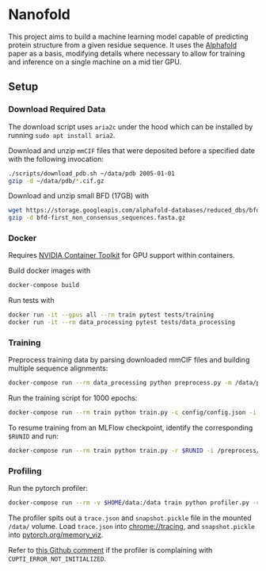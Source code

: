 # Nanofold
This project aims to build a machine learning model capable of predicting protein structure from
a given residue sequence. It uses the [Alphafold](https://www.nature.com/articles/s41586-021-03819-2)
paper as a basis, modifying details where necessary to allow for training and inference on a single
machine on a mid tier GPU.

## Setup
### Download Required Data
The download script uses `aria2c` under the hood which can be installed by running `sudo apt install aria2`.

Download and unzip `mmCIF` files that were deposited before a specified date with the following invocation:
```bash
./scripts/download_pdb.sh ~/data/pdb 2005-01-01
gzip -d ~/data/pdb/*.cif.gz
```

Download and unzip small BFD (17GB) with
```bash
wget https://storage.googleapis.com/alphafold-databases/reduced_dbs/bfd-first_non_consensus_sequences.fasta.gz
gzip -d bfd-first_non_consensus_sequences.fasta.gz
```

### Docker
Requires [NVIDIA Container Toolkit](https://docs.nvidia.com/datacenter/cloud-native/container-toolkit/latest/install-guide.html)
for GPU support within containers.

Build docker images with
```bash
docker-compose build
```

Run tests with
```bash
docker run -it --gpus all --rm train pytest tests/training
docker run -it --rm data_processing pytest tests/data_processing
```

### Training
Preprocess training data by parsing downloaded mmCIF files and building multiple sequence alignments:
```bash
docker-compose run --rm data_processing python preprocess.py -m /data/pdb/ -o /preprocess/ --small_bfd /data/bfd-first_non_consensus_sequences.fasta
```

Run the training script for 1000 epochs:
```bash
docker-compose run --rm train python train.py -c config/config.json -i /preprocess/features.arrow --mlflow --max-epoch 1000
```

To resume training from an MLFlow checkpoint, identify the corresponding `$RUNID` and run:
```bash
docker-compose run --rm train python train.py -r $RUNID -i /preprocess/features.arrow --mlflow --max-epoch 1000
```

### Profiling
Run the pytorch profiler:
```bash
docker-compose run --rm -v $HOME/data:/data train python profiler.py -c config/config.json -i /preprocess/features.arrow --mode time --mode memory
```
The profiler spits out a `trace.json` and `snapshot.pickle` file in the mounted `/data/` volume.
Load `trace.json` into [chrome://tracing](chrome://tracing/), and `snapshot.pickle` into [pytorch.org/memory_viz](https://pytorch.org/memory_viz).

Refer to [this Github comment](https://github.com/pytorch/pytorch/issues/99615#issuecomment-1827386273) if the profiler is complaining with `CUPTI_ERROR_NOT_INITIALIZED`.

